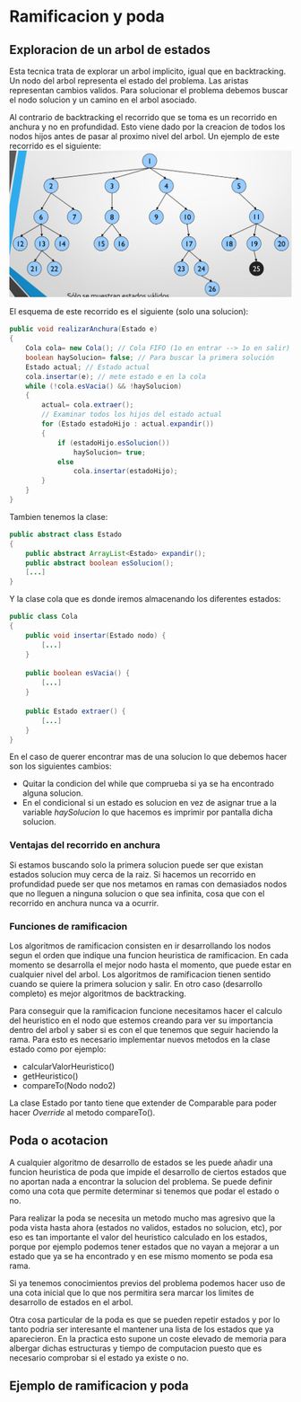 # Ramificacion y poda
## Exploracion de un arbol de estados
Esta tecnica trata de explorar un arbol implicito, igual que en backtracking. Un nodo del arbol representa el estado del problema. Las aristas representan cambios validos.
Para solucionar el problema debemos buscar el nodo solucion y un camino en el arbol asociado.

Al contrario de backtracking el recorrido que se toma es un recorrido en anchura y no en profundidad. Esto viene dado por la creacion de todos los nodos hijos antes de pasar al proximo nivel del arbol. Un ejemplo de este recorrido es el siguiente:
![Recorrido en anchura](Recorrido_anchura.png)

El esquema de este recorrido es el siguiente (solo una solucion):
```java
public void realizarAnchura(Estado e)  
{  
	Cola cola= new Cola(); // Cola FIFO (1o en entrar --> 1o en salir)  
	boolean haySolucion= false; // Para buscar la primera solución  
	Estado actual; // Estado actual  
	cola.insertar(e); // mete estado e en la cola  
	while (!cola.esVacia() && !haySolucion)  
	{  
		actual= cola.extraer();  
		// Examinar todos los hijos del estado actual  
		for (Estado estadoHijo : actual.expandir())  
		{  
			if (estadoHijo.esSolucion())  
				haySolucion= true;  
			else  
				cola.insertar(estadoHijo);  
		}  
	}  
}
```

Tambien tenemos la clase:
```java
public abstract class Estado  
{  
	public abstract ArrayList<Estado> expandir();  
	public abstract boolean esSolucion();  
	[...]  
}
```

Y la clase cola que es donde iremos almacenando los diferentes estados:
```java
public class Cola  
{  
	public void insertar(Estado nodo) {  
		[...]  
	}  
	
	public boolean esVacia() {  
		[...]  
	}  
	
	public Estado extraer() {  
		[...]  
	}  
}
```

En el caso de querer encontrar mas de una solucion lo que debemos hacer son los siguientes cambios:
* Quitar la condicion del while que comprueba si ya se ha encontrado alguna solucion.
* En el condicional si un estado es solucion en vez de asignar true a la variable *haySolucion* lo que hacemos es imprimir por pantalla dicha solucion.

### Ventajas del recorrido en anchura
Si estamos buscando solo la primera solucion puede ser que existan estados solucion muy cerca de la raiz.
Si hacemos un recorrido en profundidad puede ser que nos metamos en ramas con demasiados nodos que no lleguen a ninguna solucion o que sea infinita, cosa que con el recorrido en anchura nunca va a ocurrir.

### Funciones de ramificacion
Los algoritmos de ramificacion consisten en ir desarrollando los nodos segun el orden que indique una funcion heuristica de ramificacion.
En cada momento se desarrolla el mejor nodo hasta el momento, que puede estar en cualquier nivel del arbol.
Los algoritmos de ramificacion tienen sentido cuando se quiere la primera solucion y salir.
En otro caso (desarrollo completo) es mejor algoritmos de backtracking.

Para conseguir que la ramificacion funcione necesitamos hacer el calculo del heuristico en el nodo que estemos creando para ver su importancia dentro del arbol y saber si es con el que tenemos que seguir haciendo la rama. Para esto es necesario implementar nuevos metodos en la clase estado como por ejemplo:
* calcularValorHeuristico()
* getHeuristico()
* compareTo(Nodo nodo2)

La clase Estado por tanto tiene que extender de Comparable para poder hacer *Override* al metodo compareTo().


## Poda o acotacion
A cualquier algoritmo de desarrollo de estados se les puede añadir una funcion heuristica de poda que impide el desarrollo de ciertos estados que no aportan nada a encontrar la solucion del problema. Se puede definir como una cota que permite determinar si tenemos que podar el estado o no.

Para realizar la poda se necesita un metodo mucho mas agresivo que la poda vista hasta ahora (estados no validos, estados no solucion, etc), por eso es tan importante el valor del heuristico calculado en los estados, porque por ejemplo podemos tener estados que no vayan a mejorar a un estado que ya se ha encontrado y en ese mismo momento se poda esa rama.

Si ya tenemos conocimientos previos del problema podemos hacer uso de una cota inicial que lo que nos permitira sera marcar los limites de desarrollo de estados en el arbol.

Otra cosa particular de la poda es que se pueden repetir estados y por lo tanto podria ser interesante el mantener una lista de los estados que ya aparecieron. En la practica esto supone un coste elevado de memoria para albergar dichas estructuras y tiempo de computacion puesto que es necesario comprobar si el estado ya existe o no.



## Ejemplo de ramificacion y poda
